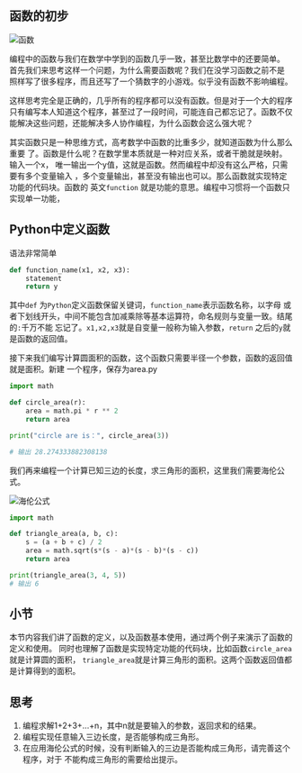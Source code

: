 ## 函数的初步

![函数](/image/4/函数.png)

编程中的函数与我们在数学中学到的函数几乎一致，甚至比数学中的还要简单。
首先我们来思考这样一个问题，为什么需要函数呢？我们在没学习函数之前不是
照样写了很多程序，而且还写了一个猜数字的小游戏。似乎没有函数不影响编程。


这样思考完全是正确的，几乎所有的程序都可以没有函数。但是对于一个大的程序
只有编写本人知道这个程序，甚至过了一段时间，可能连自己都忘记了。函数不仅
能解决这些问题，还能解决多人协作编程，为什么函数会这么强大呢？

其实函数只是一种思维方式，高考数学中函数的比重多少，就知道函数为什么那么重要
了。函数是什么呢？在数学里本质就是一种对应关系，或者干脆就是映射。输入一个x，
唯一输出一个y值，这就是函数。然而编程中却没有这么严格，只需要有多个变量输入
，多个变量输出，甚至没有输出也可以。那么函数就实现特定功能的代码块。函数的
英文`function` 就是功能的意思。编程中习惯将一个函数只实现单一功能，


## Python中定义函数
语法非常简单

```python
def function_name(x1, x2, x3):
    statement
    return y
```

其中`def` 为`Python`定义函数保留关键词，`function_name`表示函数名称，以字母
或者下划线开头，中间不能包含加减乘除等基本运算符，命名规则与变量一致。结尾的`:`千万不能
忘记了。`x1,x2,x3`就是自变量一般称为输入参数，`return` 之后的`y`就是函数的返回值。


接下来我们编写计算圆面积的函数，这个函数只需要半径一个参数，函数的返回值就是面积。新建
一个程序，保存为area.py

```python
import math

def circle_area(r):
    area = math.pi * r ** 2
    return area

print("circle are is：", circle_area(3))

# 输出 28.274333882308138
```

我们再来编程一个计算已知三边的长度，求三角形的面积，这里我们需要海伦公式。

![海伦公式](/image/4/海伦公式.png)

```python
import math

def triangle_area(a, b, c):
    s = (a + b + c) / 2
    area = math.sqrt(s*(s - a)*(s - b)*(s - c))
    return area

print(triangle_area(3, 4, 5))
# 输出 6
```

## 小节
本节内容我们讲了函数的定义，以及函数基本使用，通过两个例子来演示了函数的定义和使用。
同时也理解了函数是实现特定功能的代码块，比如函数`circle_area`就是计算圆的面积，
`triangle_area`就是计算三角形的面积。这两个函数返回值都是计算得到的面积。

## 思考
1. 编程求解1+2+3+...+n，其中n就是要输入的参数，返回求和的结果。
2. 编程实现任意输入三边长度，是否能够构成三角形。
3. 在应用海伦公式的时候，没有判断输入的三边是否能构成三角形，请完善这个程序，对于
不能构成三角形的需要给出提示。